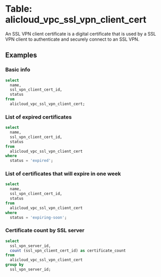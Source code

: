 # Table: alicloud_vpc_ssl_vpn_client_cert

An SSL VPN client certificate is a digital certificate that is used by a SSL VPN client to authenticate and securely connect to an SSL VPN.

## Examples

### Basic info

```sql
select
  name,
  ssl_vpn_client_cert_id,
  status
from
  alicloud_vpc_ssl_vpn_client_cert;
```

### List of expired certificates

```sql
select
  name,
  ssl_vpn_client_cert_id,
  status
from
  alicloud_vpc_ssl_vpn_client_cert
where
  status = 'expired';
```

### List of certificates that will expire in one week

```sql
select
  name,
  ssl_vpn_client_cert_id,
  status
from
  alicloud_vpc_ssl_vpn_client_cert
where
  status = 'expiring-soon';
```

### Certificate count by SSL server

```sql
select
  ssl_vpn_server_id,
  count (ssl_vpn_client_cert_id) as certificate_count
from
  alicloud_vpc_ssl_vpn_client_cert
group by
  ssl_vpn_server_id;
```
